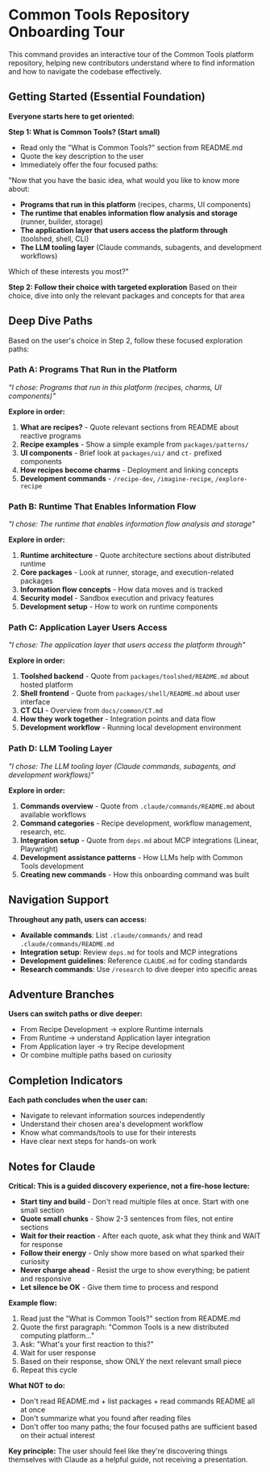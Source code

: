 # Common Tools Repository Onboarding Tour

This command provides an interactive tour of the Common Tools platform repository, helping new contributors understand where to find information and how to navigate the codebase effectively.

## Getting Started (Essential Foundation)

**Everyone starts here to get oriented:**

**Step 1: What is Common Tools? (Start small)**
- Read only the "What is Common Tools?" section from README.md
- Quote the key description to the user
- Immediately offer the four focused paths:

"Now that you have the basic idea, what would you like to know more about:

- **Programs that run in this platform** (recipes, charms, UI components)
- **The runtime that enables information flow analysis and storage** (runner, builder, storage)
- **The application layer that users access the platform through** (toolshed, shell, CLI)
- **The LLM tooling layer** (Claude commands, subagents, and development workflows)

Which of these interests you most?"

**Step 2: Follow their choice with targeted exploration**
Based on their choice, dive into only the relevant packages and concepts for that area

## Deep Dive Paths

Based on the user's choice in Step 2, follow these focused exploration paths:

### Path A: Programs That Run in the Platform
*"I chose: Programs that run in this platform (recipes, charms, UI components)"*

**Explore in order:**
1. **What are recipes?** - Quote relevant sections from README about reactive programs
2. **Recipe examples** - Show a simple example from `packages/patterns/`
3. **UI components** - Brief look at `packages/ui/` and `ct-` prefixed components
4. **How recipes become charms** - Deployment and linking concepts
5. **Development commands** - `/recipe-dev`, `/imagine-recipe`, `/explore-recipe`

### Path B: Runtime That Enables Information Flow
*"I chose: The runtime that enables information flow analysis and storage"*

**Explore in order:**
1. **Runtime architecture** - Quote architecture sections about distributed runtime
2. **Core packages** - Look at runner, storage, and execution-related packages
3. **Information flow concepts** - How data moves and is tracked
4. **Security model** - Sandbox execution and privacy features
5. **Development setup** - How to work on runtime components

### Path C: Application Layer Users Access
*"I chose: The application layer that users access the platform through"*

**Explore in order:**
1. **Toolshed backend** - Quote from `packages/toolshed/README.md` about hosted platform
2. **Shell frontend** - Quote from `packages/shell/README.md` about user interface
3. **CT CLI** - Overview from `docs/common/CT.md`
4. **How they work together** - Integration points and data flow
5. **Development workflow** - Running local development environment

### Path D: LLM Tooling Layer
*"I chose: The LLM tooling layer (Claude commands, subagents, and development workflows)"*

**Explore in order:**
1. **Commands overview** - Quote from `.claude/commands/README.md` about available workflows
2. **Command categories** - Recipe development, workflow management, research, etc.
3. **Integration setup** - Quote from `deps.md` about MCP integrations (Linear, Playwright)
4. **Development assistance patterns** - How LLMs help with Common Tools development
5. **Creating new commands** - How this onboarding command was built

## Navigation Support

**Throughout any path, users can access:**
- **Available commands**: List `.claude/commands/` and read `.claude/commands/README.md`
- **Integration setup**: Review `deps.md` for tools and MCP integrations
- **Development guidelines**: Reference `CLAUDE.md` for coding standards
- **Research commands**: Use `/research` to dive deeper into specific areas

## Adventure Branches

**Users can switch paths or dive deeper:**
- From Recipe Development → explore Runtime internals
- From Runtime → understand Application layer integration
- From Application layer → try Recipe development
- Or combine multiple paths based on curiosity

## Completion Indicators

**Each path concludes when the user can:**
- Navigate to relevant information sources independently
- Understand their chosen area's development workflow
- Know what commands/tools to use for their interests
- Have clear next steps for hands-on work

## Notes for Claude

**Critical: This is a guided discovery experience, not a fire-hose lecture:**

- **Start tiny and build** - Don't read multiple files at once. Start with one small section
- **Quote small chunks** - Show 2-3 sentences from files, not entire sections
- **Wait for their reaction** - After each quote, ask what they think and WAIT for response
- **Follow their energy** - Only show more based on what sparked their curiosity
- **Never charge ahead** - Resist the urge to show everything; be patient and responsive
- **Let silence be OK** - Give them time to process and respond

**Example flow:**
1. Read just the "What is Common Tools?" section from README.md
2. Quote the first paragraph: "Common Tools is a new distributed computing platform..."
3. Ask: "What's your first reaction to this?"
4. Wait for user response
5. Based on their response, show ONLY the next relevant small piece
6. Repeat this cycle

**What NOT to do:**
- Don't read README.md + list packages + read commands README all at once
- Don't summarize what you found after reading files
- Don't offer too many paths; the four focused paths are sufficient based on their actual interest

**Key principle:** The user should feel like they're discovering things themselves with Claude as a helpful guide, not receiving a presentation.
